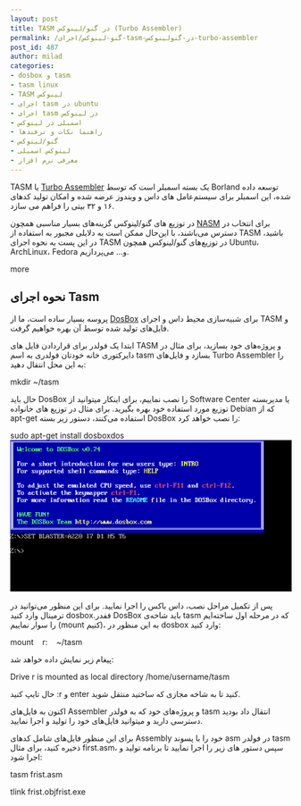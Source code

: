 ```yaml
---
layout: post
title: TASM در گنو/لینوکس (Turbo Assembler)
permalink: /گنو-لینوکس/اجرای-tasm-در-گنولینوکس-turbo-assembler
post_id: 487
author: milad
categories: 
- dosbox و tasm
- tasm linux
- TASM لینوکس
- اجرای tasm در ubuntu
- اجرای tasm در لینوکس
- اسمبلی در لینوکس
- راهنما نکات و ترفندها
- گنو/لینوکس
- لینوکس اسمبلی
- معرفی نرم افزار
---
```


TASM یا 
[Turbo Assembler](https://en.wikipedia.org/wiki/Turbo_Assembler) یک بسته اسمبلر است که توسط Borland توسعه داده شده، این اسمبلر برای سیستم‌عامل های داس و ویندوز عرضه شده و امکان تولید کد‌های ۱۶ و ۳۲ بیتی را فراهم می سازد.

در توزیع های گنو/لینوکس گزینه‌های بسیار مناسبی همچون 
[NASM](http://manpages.ubuntu.com/manpages/precise/man1/nasm.1.html) برای انتخاب در دسترس می‌باشند، با این‌حال ممکن است به دلایلی مجبور به استفاده از TASM باشید، در این پست به نحوه اجرای TASM‌ در توزیع‌های گنو/لینوکس همچون Ubuntu، ArchLinux، Fedora و... می‌پردازیم.

more


## نحوه اجرای Tasm


پروسه بسیار ساده است، ما از 
[DosBox](http://www.dosbox.com) برای شبیه‌سازی محیط داس و اجرای TASM و فایل‌های تولید شده توسط آن بهره خواهیم گرفت.

ابتدا یک فولدر برای قراردادن فایل های TASM و پروژه‌های خود بسازید، برای مثال در دایرکتوری خانه خودتان فولدری به اسم tasm بسازد و فایل‌های Turbo Assembler را به این محل انتقال دهید:

mkdir ~/tasm

حال باید DosBox را نصب نماییم، برای اینکار میتوانید از Software Center یا مدیربسته توزیع مورد استفاده خود بهره بگیرید. برای مثال در توزیع های خانواده Debian که از apt-get استفاده می‌کنند، دستور زیر بسته DosBox را نصب خواهد کرد:

sudo apt-get install dosboxdos
![dosbox](/assets/images/wp/2015/02/12.png)

پس از تکمیل مراحل نصب، داس باکس را اجرا نمایید. برای این منظور می‌توانید در ترمینال وارد کنید dosbox.ففدر DosBox‌ باید شاخه‌ی tasm که در مرحله اول ساخته‌ایم را سوار نماییم (mount کنیم)، به این منظور در dosbox وارد کنید:

mount    r:    ~/tasm

پیغام زیر نمایش داده خواهد شد:

Drive r is mounted as local directory /home/username/tasm

حال تایپ کنید :r و enter کنید تا به شاخه مجازی که ساختید منتقل شوید.

اکنون به فایل‌های Assembler و پروژه‌های خود که به فولدر tasm انتقال داد بودید دسترسی دارید و میتوانید فایل‌های خود را تولید و اجرا نمایید.

برای این منظور فایل‌های شامل کدهای Assembly‌ خود را با پسوند asm در فولدر tasm ذخیره کنید، برای مثال first.asm، سپس دستور های زیر را اجرا نمایید تا برنامه تولید و اجرا شود:

tasm frist.asm

tlink frist.objfrist.exe